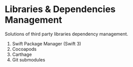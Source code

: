 # Libraries & Dependencies Management

Solutions of third party libraries dependency management.

1. Swift Package Manager (Swift 3)
2. Cocoapods
3. Carthage
4. Git submodules
